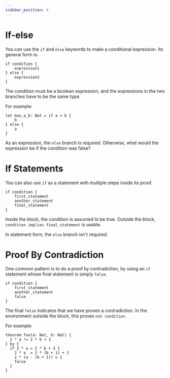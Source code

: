 ```yaml
---
sidebar_position: 4
---
```


# If-else

You can use the `if` and `else` keywords to make a conditional expression. Its general form is:

```acorn
if condition {
    expression1
} else {
    expression2
}
```

The condition must be a boolean expression, and the expressions in the two branches have to be the same type.

For example:

```acorn
let max_a_b: Nat = if a < b {
    b
} else {
    a
}
```

As an expression, the `else` branch is required. Otherwise, what would the expression be if the condition was false?

# If Statements

You can also use `if` as a statement with multiple steps inside its proof.

```acorn
if condition {
    first_statement
    another_statement
    final_statement
}
```

Inside the block, the condition is assumed to be true. Outside the block, `condition implies final_statement` is usable.

In statement form, the `else` branch isn't required.

# Proof By Contradiction

One common pattern is to do a proof by contradiction, by using an `if` statement whose final statement is simply `false`.

```acorn
if condition {
    first_statement
    another_statement
    false
}
```

The final `false` indicates that we have proven a contradiction. In the environment outside the block, this proves `not condition`.

For example:

```acorn
theorem foo(a: Nat, b: Nat) {
  2 * a != 2 * b + 3
} by {
  if 2 * a = 2 * b + 3 {
    2 * a  = 2 * (b + 1) + 1
    2 * (a - (b + 1)) = 1
    false
  }
}
```
